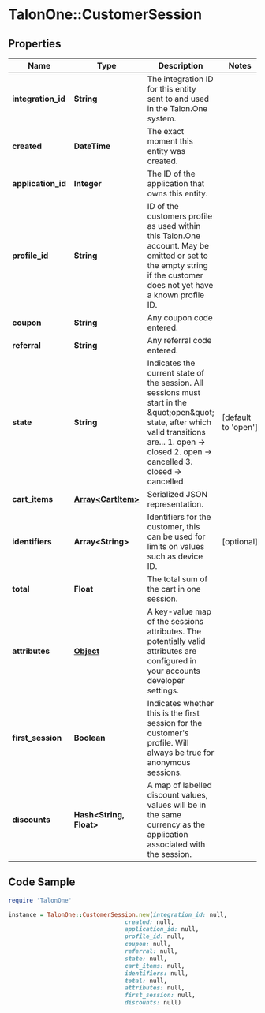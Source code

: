 # TalonOne::CustomerSession

## Properties

Name | Type | Description | Notes
------------ | ------------- | ------------- | -------------
**integration_id** | **String** | The integration ID for this entity sent to and used in the Talon.One system. | 
**created** | **DateTime** | The exact moment this entity was created. | 
**application_id** | **Integer** | The ID of the application that owns this entity. | 
**profile_id** | **String** | ID of the customers profile as used within this Talon.One account. May be omitted or set to the empty string if the customer does not yet have a known profile ID. | 
**coupon** | **String** | Any coupon code entered. | 
**referral** | **String** | Any referral code entered. | 
**state** | **String** | Indicates the current state of the session. All sessions must start in the \&quot;open\&quot; state, after which valid transitions are...  1. open -&gt; closed 2. open -&gt; cancelled 3. closed -&gt; cancelled  | [default to &#39;open&#39;]
**cart_items** | [**Array&lt;CartItem&gt;**](CartItem.md) | Serialized JSON representation. | 
**identifiers** | **Array&lt;String&gt;** | Identifiers for the customer, this can be used for limits on values such as device ID. | [optional] 
**total** | **Float** | The total sum of the cart in one session. | 
**attributes** | [**Object**](.md) | A key-value map of the sessions attributes. The potentially valid attributes are configured in your accounts developer settings.  | 
**first_session** | **Boolean** | Indicates whether this is the first session for the customer&#39;s profile. Will always be true for anonymous sessions. | 
**discounts** | **Hash&lt;String, Float&gt;** | A map of labelled discount values, values will be in the same currency as the application associated with the session. | 

## Code Sample

```ruby
require 'TalonOne'

instance = TalonOne::CustomerSession.new(integration_id: null,
                                 created: null,
                                 application_id: null,
                                 profile_id: null,
                                 coupon: null,
                                 referral: null,
                                 state: null,
                                 cart_items: null,
                                 identifiers: null,
                                 total: null,
                                 attributes: null,
                                 first_session: null,
                                 discounts: null)
```


